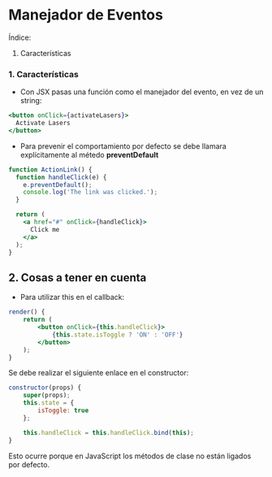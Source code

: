 # Manejador de Eventos

Índice:

1. Características


### 1. Características

- Con JSX pasas una función como el manejador del evento, en vez de un string:

```jsx
<button onClick={activateLasers}>
  Activate Lasers
</button>
```

- Para prevenir el comportamiento por defecto se debe llamara explícitamente al métedo **preventDefault**

```jsx
function ActionLink() {
  function handleClick(e) {
    e.preventDefault();
    console.log('The link was clicked.');
  }

  return (
    <a href="#" onClick={handleClick}>
      Click me
    </a>
  );
}
```

## 2. Cosas a tener en cuenta

- Para utilizar this en el callback:

```jsx
render() {
    return (
        <button onClick={this.handleClick}>
            {this.state.isToggle ? 'ON' : 'OFF'} 
        </button>
    );
}
```

Se debe realizar el siguiente enlace en el constructor:

```jsx
constructor(props) {
    super(props);
    this.state = {
        isToggle: true
    };

    this.handleClick = this.handleClick.bind(this);
}
```

Esto ocurre porque en JavaScript los métodos de clase no están ligados por defecto.

